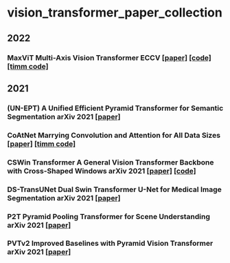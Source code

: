 # vision_transformer_paper_collection

## 2022
### MaxViT Multi-Axis Vision Transformer ECCV [[paper]](https://arxiv.org/abs/2204.01697) [[code]](https://github.com/google-research/maxvit) [[timm code]](https://github.com/rwightman/pytorch-image-models)

## 2021
### (UN-EPT) A Unified Efficient Pyramid Transformer for Semantic Segmentation arXiv 2021 [[paper]](https://arxiv.org/abs/2107.14209)
### CoAtNet Marrying Convolution and Attention for All Data Sizes [[paper]](https://arxiv.org/abs/2106.04803) [[timm code]](https://github.com/rwightman/pytorch-image-models)
### CSWin Transformer A General Vision Transformer Backbone with Cross-Shaped Windows arXiv 2021 [[paper]](https://arxiv.org/abs/2107.00652) [[code]](https://github.com/microsoft/CSWin-Transformer)
### DS-TransUNet Dual Swin Transformer U-Net for Medical Image Segmentation arXiv 2021 [[paper]]()
### P2T Pyramid Pooling Transformer for Scene Understanding arXiv 2021 [[paper]]()
### PVTv2 Improved Baselines with Pyramid Vision Transformer arXiv 2021 [[paper]]()
